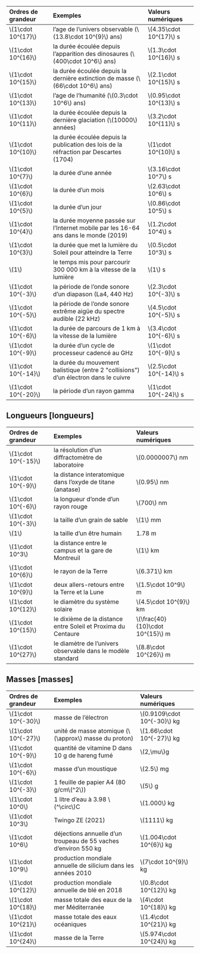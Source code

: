 | Ordres de grandeur    | Exemples                                                                              | Valeurs numériques        |
|:----------------------|:--------------------------------------------------------------------------------------|:--------------------------|
| \\(1\cdot 10^{17}\\)  | l’age de l’univers observable (\\(13.8\cdot 10^{9}\\) ans)                            | \\(4.35\cdot 10^{17}\\) s |
| \\(1\cdot 10^{16}\\)  | la durée écoulée depuis l’apparition des dinosaures (\\(400\cdot 10^6\\) ans)         | \\(1.3\cdot 10^{16}\\) s  |
| \\(1\cdot 10^{15}\\)  | la durée écoulée depuis la dernière extinction de masse (\\(66\cdot 10^6\\) ans)      | \\(2.1\cdot 10^{15}\\) s  |
| \\(1\cdot 10^{13}\\)  | l’age de l’humanité (\\(0.3\cdot 10^6\\) ans)                                         | \\(0.95\cdot 10^{13}\\) s |
| \\(1\cdot 10^{11}\\)  | la durée écoulée depuis la dernière glaciation (\\(10000\\) années)                   | \\(3.2\cdot 10^{11}\\) s  |
| \\(1\cdot 10^{10}\\)  | la durée écoulée depuis la publication des lois de la réfraction par Descartes (1704) | \\(1\cdot 10^{10}\\) s    |
| \\(1\cdot 10^{7}\\)   | la durée d’une année                                                                  | \\(3.16\cdot 10^7\\) s    |
| \\(1\cdot 10^{6}\\)   | la durée d’un mois                                                                    | \\(2.63\cdot 10^6\\) s    |
| \\(1\cdot 10^{5}\\)   | la durée d’un jour                                                                    | \\(0.86\cdot 10^5\\) s    |
| \\(1\cdot 10^{4}\\)   | la durée moyenne passée sur l’Internet mobile par les 16-64 ans dans le monde (2019)  | \\(1.2\cdot 10^4\\) s     |
| \\(1\cdot 10^{3}\\)   | la durée que met la lumière du Soleil pour atteindre la Terre                         | \\(0.5\cdot 10^3\\) s     |
| \\(1\\)               | le temps mis pour parcourir 300 000 km à la vitesse de la lumière                     | \\(1\\) s                 |
| \\(1\cdot 10^{-3}\\)  | la période de l’onde sonore d’un diapason (La4, 440 Hz)                               | \\(2.3\cdot 10^{-3}\\) s  |
| \\(1\cdot 10^{-5}\\)  | la période de l’onde sonore extrême aigüe du spectre audible (22 kHz)                 | \\(4.5\cdot 10^{-5}\\) s  |
| \\(1\cdot 10^{-6}\\)  | la durée de parcours de 1 km à la vitesse de la lumière                               | \\(3.4\cdot 10^{-6}\\) s  |
| \\(1\cdot 10^{-9}\\)  | la durée d’un cycle de processeur cadencé au GHz                                      | \\(1\cdot 10^{-9}\\) s    |
| \\(1\cdot 10^{-14}\\) | la durée du mouvement balistique (entre 2 "collisions") d’un électron dans le cuivre  | \\(2.5\cdot 10^{-14}\\) s |
| \\(1\cdot 10^{-20}\\) | la période d’un rayon gamma                                                           | \\(1\cdot 10^{-24}\\) s   |

Longueurs [longueurs]
---------

| Ordres de grandeur    | Exemples                                                      | Valeurs numériques                 |
|:----------------------|:--------------------------------------------------------------|:-----------------------------------|
| \\(1\cdot 10^{-15}\\) | la résolution d’un diffractomètre de laboratoire              | \\(0.0000007\\) nm                 |
| \\(1\cdot 10^{-9}\\)  | la distance interatomique dans l’oxyde de titane (anatase)    | \\(0.95\\) nm                      |
| \\(1\cdot 10^{-6}\\)  | la longueur d’onde d’un rayon rouge                           | \\(700\\) nm                       |
| \\(1\cdot 10^{-3}\\)  | la taille d’un grain de sable                                 | \\(1\\) mm                         |
| \\(1\\)               | la taille d’un être humain                                    | 1.78 m                             |
| \\(1\cdot 10^3\\)     | la distance entre le campus et la gare de Montreuil           | \\(1\\) km                         |
| \\(1\cdot 10^{6}\\)   | le rayon de la Terre                                          | \\(6.371\\) km                     |
| \\(1\cdot 10^{9}\\)   | deux allers-retours entre la Terre et la Lune                 | \\(1.5\cdot 10^9\\) m              |
| \\(1\cdot 10^{12}\\)  | le diamètre du système solaire                                | \\(4.5\cdot 10^{9}\\) km           |
| \\(1\cdot 10^{15}\\)  | le dixième de la distance entre Soleil et Proxima du Centaure | \\(\frac{40}{10}\cdot 10^{15}\\) m |
| \\(1\cdot 10^{27}\\)  | le diamètre de l’univers observable dans le modèle standard   | \\(8.8\cdot 10^{26}\\) m           |

Masses [masses]
------

| Ordres de grandeur    | Exemples                                                        | Valeurs numériques            |
|:----------------------|:----------------------------------------------------------------|:------------------------------|
| \\(1\cdot 10^{-30}\\) | masse de l’électron                                             | \\(0.9109\cdot 10^{-30}\\) kg |
| \\(1\cdot 10^{-27}\\) | unité de masse atomique (\\(\approx\\) masse du proton)         | \\(1.66\cdot 10^{-27}\\) kg   |
| \\(1\cdot 10^{-9}\\)  | quantité de vitamine D dans 10 g de hareng fumé                 | \\(2\,\mu\\)g                 |
| \\(1\cdot 10^{-6}\\)  | masse d’un moustique                                            | \\(2.5\\) mg                  |
| \\(1\cdot 10^{-3}\\)  | 1 feuille de papier A4 (80 g/cm\\(^2\\))                        | \\(5\\) g                     |
| \\(1\cdot 10^0\\)     | 1 litre d’eau à 3.98 \\(^\circ\\)C                              | \\(1.000\\) kg                |
| \\(1\cdot 10^3\\)     | Twingo ZE (2021)                                                | \\(1111\\) kg                 |
| \\(1\cdot 10^6\\)     | déjections annuelle d’un troupeau de 55 vaches d’environ 550 kg | \\(1.004\cdot 10^{6}\\) kg    |
| \\(1\cdot 10^9\\)     | production mondiale annuelle de silicium dans les années 2010   | \\(7\cdot 10^{9}\\) kg        |
| \\(1\cdot 10^{12}\\)  | production mondiale annuelle de blé en 2018                     | \\(0.8\cdot 10^{12}\\) kg     |
| \\(1\cdot 10^{18}\\)  | masse totale des eaux de la mer Méditerranée                    | \\(4\cdot 10^{18}\\) kg       |
| \\(1\cdot 10^{21}\\)  | masse totale des eaux océaniques                                | \\(1.4\cdot 10^{21}\\) kg     |
| \\(1\cdot 10^{24}\\)  | masse de la Terre                                               | \\(5.974\cdot 10^{24}\\) kg   |

